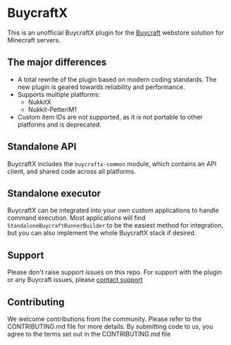 # BuycraftX

This is an unofficial BuycraftX plugin for the [Buycraft](https://www.buycraft.net) webstore solution for Minecraft servers.

## The major differences

* A total rewrite of the plugin based on modern coding standards. The new plugin is geared towards reliability and performance.
* Supports multiple platforms:
  * NukkitX
  * Nukkit-PetteriM1
* Custom item IDs are not supported, as it is not portable to other platforms and is deprecated.

## Standalone API

BuycraftX includes the `buycraftx-common` module, which contains an API client, and shared code across all platforms.

## Standalone executor

BuycraftX can be integrated into your own custom applications to handle command execution. Most applications will
find `StandaloneBuycraftRunnerBuilder` to be the easiest method for integration, but you can also implement the whole
BuycraftX stack if desired.

## Support

Please don't raise support issues on this repo. For support with the plugin or any Buycraft issues, please [contact support](https://discord.gg/27P9dVZsNd)

## Contributing

We welcome contributions from the community. Please refer to the CONTRIBUTING.md file for more details. By submitting code to us, you agree to the 
terms set out in the CONTRIBUTING.md file

